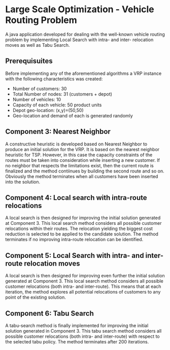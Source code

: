 # Large Scale Optimization - Vehicle Routing Problem
A java application developed for dealing with the well-known vehicle routing problem by implementing Local Search with intra- and inter- relocation moves as well as Tabu Search. 

## Prerequisuites
Before implementing any of the aforementioned algorithms a VRP instance with the following characteristics was created:
- Number of customers: 30
- Total Number of nodes: 31 (customers + depot)
- Number of vehicles: 10 
- Capacity of each vehicle: 50 product units
- Depot geo-location: (x,y)=(50,50)
- Geo-location and demand of each is generated randomly

## Component 3: Nearest Neighbor
A constructive heuristic is developed based on Nearest Neighbor to produce an initial solution for the VRP. It is based on the nearest neighbor heuristic for TSP. However, in this case the capacity constraints of the routes must be taken into consideration while inserting a new customer. If no neighbor that respects the limitations exist, then the current route is finalized and the method contiinues by building the second route and so on. Obviously the method terminates when all customers have been inserted into the solution. 

## Component 4: Local search with intra-route relocations 
A local search is then designed for improving the initial solution generated at Component 3. This local search method considers all possible customer relocations within their routes. The relocation yielding the biggest cost reduction is selected to be applied to the candidate solution. The method terminates if no improving intra-route relocation can be identified.

## Component 5: Local Search with intra- and inter-route relocation moves
A local search is then designed for improving even further the initial solution generated at Component 3.  This local search method considers all possible customer relocations (both intra- and inter-route). This means that at each iteration, the method explores all potential relocations of customers to any point of the existing solution. 

## Component 6: Tabu Search
A tabu-search method is finally implemented for improving the initial solution generated in Component 3. This tabu search method considers all possible customer relocations (both intra- and inter-route) with respect to the selected tabu policy. The method terminates after 200 iterations.